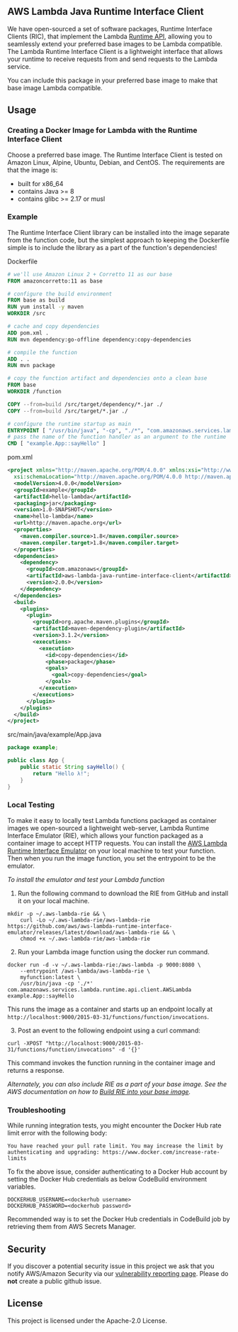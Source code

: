 ## AWS Lambda Java Runtime Interface Client

We have open-sourced a set of software packages, Runtime Interface Clients (RIC), that implement the Lambda
 [Runtime API](https://docs.aws.amazon.com/lambda/latest/dg/runtimes-api.html), allowing you to seamlessly extend your preferred
  base images to be Lambda compatible.
The Lambda Runtime Interface Client is a lightweight interface that allows your runtime to receive requests from and send requests to the Lambda service.

You can include this package in your preferred base image to make that base image Lambda compatible.

## Usage

### Creating a Docker Image for Lambda with the Runtime Interface Client

Choose a preferred base image. The Runtime Interface Client is tested on Amazon Linux, Alpine, Ubuntu, Debian, and CentOS. The requirements are that the image is:

* built for x86_64
* contains Java >= 8
* contains glibc >= 2.17 or musl

### Example

The Runtime Interface Client library can be installed into the image separate from the function code, but the simplest approach to keeping the Dockerfile simple is to include the library as a part of the function's dependencies!

Dockerfile
```dockerfile
# we'll use Amazon Linux 2 + Corretto 11 as our base
FROM amazoncorretto:11 as base

# configure the build environment
FROM base as build
RUN yum install -y maven
WORKDIR /src

# cache and copy dependencies
ADD pom.xml .
RUN mvn dependency:go-offline dependency:copy-dependencies

# compile the function
ADD . .
RUN mvn package 

# copy the function artifact and dependencies onto a clean base
FROM base
WORKDIR /function

COPY --from=build /src/target/dependency/*.jar ./
COPY --from=build /src/target/*.jar ./

# configure the runtime startup as main
ENTRYPOINT [ "/usr/bin/java", "-cp", "./*", "com.amazonaws.services.lambda.runtime.api.client.AWSLambda" ]
# pass the name of the function handler as an argument to the runtime
CMD [ "example.App::sayHello" ]
```
pom.xml
```xml
<project xmlns="http://maven.apache.org/POM/4.0.0" xmlns:xsi="http://www.w3.org/2001/XMLSchema-instance"
  xsi:schemaLocation="http://maven.apache.org/POM/4.0.0 http://maven.apache.org/maven-v4_0_0.xsd">
  <modelVersion>4.0.0</modelVersion>
  <groupId>example</groupId>
  <artifactId>hello-lambda</artifactId>
  <packaging>jar</packaging>
  <version>1.0-SNAPSHOT</version>
  <name>hello-lambda</name>
  <url>http://maven.apache.org</url>
  <properties>
    <maven.compiler.source>1.8</maven.compiler.source>
    <maven.compiler.target>1.8</maven.compiler.target>
  </properties>
  <dependencies>
    <dependency>
      <groupId>com.amazonaws</groupId>
      <artifactId>aws-lambda-java-runtime-interface-client</artifactId>
      <version>2.0.0</version>
    </dependency>
  </dependencies>
  <build>
    <plugins>
      <plugin>
        <groupId>org.apache.maven.plugins</groupId>
        <artifactId>maven-dependency-plugin</artifactId>
        <version>3.1.2</version>
        <executions>
          <execution>
            <id>copy-dependencies</id>
            <phase>package</phase>
            <goals>
              <goal>copy-dependencies</goal>
            </goals>
          </execution>
        </executions>
      </plugin>
    </plugins>
  </build>
</project>
```
src/main/java/example/App.java
```java
package example;

public class App {
    public static String sayHello() {
        return "Hello λ!";
    }
}
```

### Local Testing

To make it easy to locally test Lambda functions packaged as container images we open-sourced a lightweight web-server, Lambda Runtime Interface Emulator (RIE), which allows your function packaged as a container image to accept HTTP requests. You can install the [AWS Lambda Runtime Interface Emulator](https://github.com/aws/aws-lambda-runtime-interface-emulator) on your local machine to test your function. Then when you run the image function, you set the entrypoint to be the emulator. 

*To install the emulator and test your Lambda function*

1) Run the following command to download the RIE from GitHub and install it on your local machine. 

```shell script
mkdir -p ~/.aws-lambda-rie && \
    curl -Lo ~/.aws-lambda-rie/aws-lambda-rie https://github.com/aws/aws-lambda-runtime-interface-emulator/releases/latest/download/aws-lambda-rie && \
    chmod +x ~/.aws-lambda-rie/aws-lambda-rie
```
2) Run your Lambda image function using the docker run command. 

```shell script
docker run -d -v ~/.aws-lambda-rie:/aws-lambda -p 9000:8080 \
    --entrypoint /aws-lambda/aws-lambda-rie \
    myfunction:latest \
    /usr/bin/java -cp './*' com.amazonaws.services.lambda.runtime.api.client.AWSLambda example.App::sayHello
```

This runs the image as a container and starts up an endpoint locally at `http://localhost:9000/2015-03-31/functions/function/invocations`. 

3) Post an event to the following endpoint using a curl command: 

```shell script
curl -XPOST "http://localhost:9000/2015-03-31/functions/function/invocations" -d '{}'
```

This command invokes the function running in the container image and returns a response.

*Alternately, you can also include RIE as a part of your base image. See the AWS documentation on how to [Build RIE into your base image](https://docs.aws.amazon.com/lambda/latest/dg/images-test.html#images-test-alternative).*

### Troubleshooting

While running integration tests, you might encounter the Docker Hub rate limit error with the following body:
```
You have reached your pull rate limit. You may increase the limit by authenticating and upgrading: https://www.docker.com/increase-rate-limits
```
To fix the above issue, consider authenticating to a Docker Hub account by setting the Docker Hub credentials as below CodeBuild environment variables.
```shell script
DOCKERHUB_USERNAME=<dockerhub username>
DOCKERHUB_PASSWORD=<dockerhub password>
```
Recommended way is to set the Docker Hub credentials in CodeBuild job by retrieving them from AWS Secrets Manager.

## Security

If you discover a potential security issue in this project we ask that you notify AWS/Amazon Security via our [vulnerability reporting page](http://aws.amazon.com/security/vulnerability-reporting/). Please do **not** create a public github issue.

## License

This project is licensed under the Apache-2.0 License.

